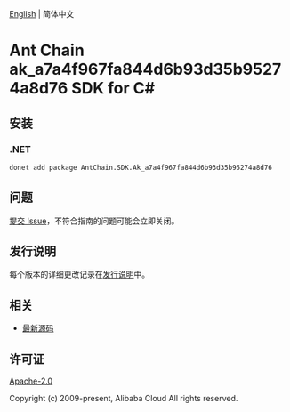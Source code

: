 [English](README.md) | 简体中文

# Ant Chain ak_a7a4f967fa844d6b93d35b95274a8d76 SDK for C#

## 安装

### .NET

```bash
donet add package AntChain.SDK.Ak_a7a4f967fa844d6b93d35b95274a8d76
```

## 问题

[提交 Issue](https://github.com/alipay/antchain-openapi-prod-sdk/issues/new)，不符合指南的问题可能会立即关闭。

## 发行说明

每个版本的详细更改记录在[发行说明](./ChangeLog.txt)中。

## 相关

* [最新源码](https://github.com/antchain-openapi-prod-sdk)

## 许可证

[Apache-2.0](http://www.apache.org/licenses/LICENSE-2.0)

Copyright (c) 2009-present, Alibaba Cloud All rights reserved.
